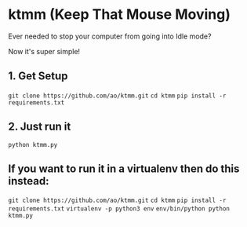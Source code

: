 # ktmm (Keep That Mouse Moving)

Ever needed to stop your computer from going into Idle mode?

Now it's super simple!

## 1. Get Setup

`git clone https://github.com/ao/ktmm.git`
`cd ktmm`
`pip install -r requirements.txt`

## 2. Just run it
`python ktmm.py`


## If you want to run it in a virtualenv then do this instead:

`git clone https://github.com/ao/ktmm.git`
`cd ktmm`
`pip install -r requirements.txt`
`virtualenv -p python3 env`
`env/bin/python python ktmm.py`
